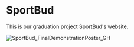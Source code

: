 # SportBud
This is our graduation project SportBud's website.

![SportBud_FinalDemonstrationPoster_GH](https://github.com/serroto/SportBud/assets/71097293/2a5a9a2c-25ab-4db5-b4ca-e4782e9151a7)
